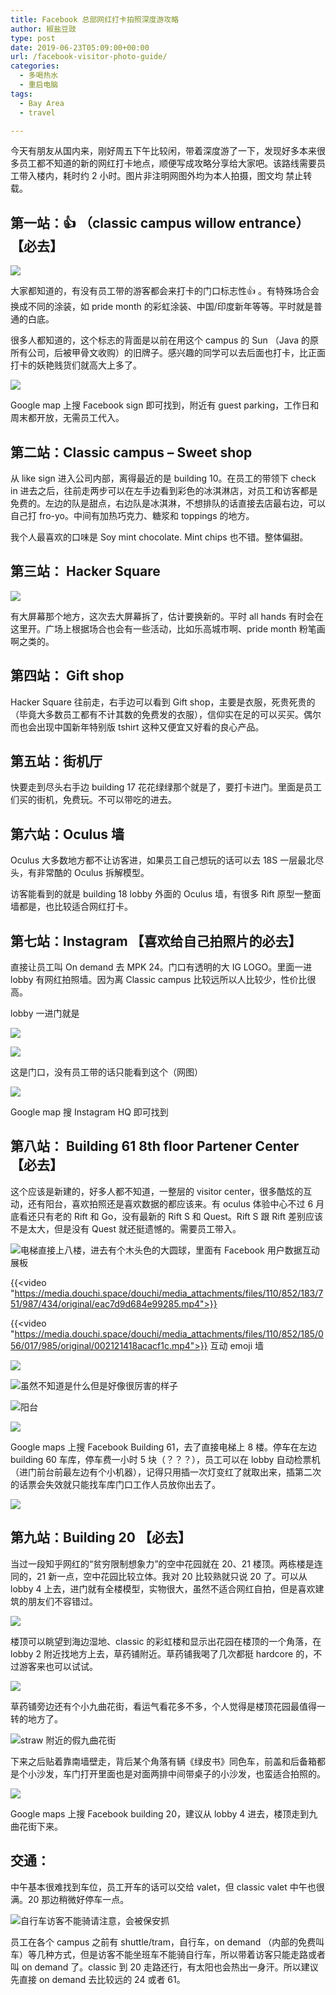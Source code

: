```yaml
---
title: Facebook 总部网红打卡拍照深度游攻略
author: 椒盐豆豉
type: post
date: 2019-06-23T05:09:00+00:00
url: /facebook-visitor-photo-guide/
categories:
  - 多喝热水
  - 重启电脑
tags:
  - Bay Area
  - travel

---
```

 今天有朋友从国内来，刚好周五下午比较闲，带着深度游了一下，发现好多本来很多员工都不知道的新的网红打卡地点，顺便写成攻略分享给大家吧。该路线需要员工带入楼内，耗时约 2 小时。图片非注明网图外均为本人拍摄，图文均 禁止转载。

## **第一站：👍 （classic campus willow entrance）【必去】**

![](https://media.douchi.space/douchi/media_attachments/files/110/461/929/792/421/984/original/6e762665d5b87383.png)

大家都知道的，有没有员工带的游客都会来打卡的门口标志性👍 。有特殊场合会换成不同的涂装，如 pride month 的彩虹涂装、中国/印度新年等等。平时就是普通的白底。

很多人都知道的，这个标志的背面是以前在用这个 campus 的 Sun （Java 的原所有公司，后被甲骨文收购）的旧牌子。感兴趣的同学可以去后面也打卡，比正面打卡的妖艳贱货们就高大上多了。

![](https://media.douchi.space/douchi/media_attachments/files/110/461/930/326/509/743/original/1168e2d6049915b6.png)

Google map 上搜 Facebook sign 即可找到，附近有 guest parking，工作日和周末都开放，无需员工代入。

## **第二站：Classic campus – Sweet shop**

从 like sign 进入公司内部，离得最近的是 building 10。在员工的带领下 check in 进去之后，往前走两步可以在左手边看到彩色的冰淇淋店，对员工和访客都是免费的。左边的队是甜点，右边队是冰淇淋，不想排队的话直接去店最右边，可以自己打 fro-yo。中间有加热巧克力、糖浆和 toppings 的地方。

我个人最喜欢的口味是 Soy mint chocolate. Mint chips 也不错。整体偏甜。

## **第三站： Hacker Square**

![](https://media.douchi.space/douchi/media_attachments/files/110/461/930/832/694/438/original/6a7ba0fba6a5ab46.png)

有大屏幕那个地方，这次去大屏幕拆了，估计要换新的。平时 all hands 有时会在这里开。广场上根据场合也会有一些活动，比如乐高城市啊、pride month 粉笔画啊之类的。

## **第四站： Gift shop**

Hacker Square 往前走，右手边可以看到 Gift shop，主要是衣服，死贵死贵的（毕竟大多数员工都有不计其数的免费发的衣服），信仰实在足的可以买买。偶尔而也会出现中国新年特别版 tshirt 这种又便宜又好看的良心产品。

## **第五站：街机厅**

快要走到尽头右手边 building 17 花花绿绿那个就是了，要打卡进门。里面是员工们买的街机，免费玩。不可以带吃的进去。

## **第六站：Oculus 墙**

Oculus 大多数地方都不让访客进，如果员工自己想玩的话可以去 18S 一层最北尽头，有非常酷的 Oculus 拆解模型。

访客能看到的就是 building 18 lobby 外面的 Oculus 墙，有很多 Rift 原型一整面墙都是，也比较适合网红打卡。

## **第七站：Instagram 【喜欢给自己拍照片的必去】**

直接让员工叫 On demand 去 MPK 24。门口有透明的大 IG LOGO。里面一进 lobby 有网红拍照墙。因为离 Classic campus 比较远所以人比较少，性价比很高。

lobby 一进门就是

![](https://media.douchi.space/douchi/media_attachments/files/110/461/931/534/435/007/original/0835946c4077b07f.png)

![](https://media.douchi.space/douchi/media_attachments/files/110/461/935/731/209/051/original/39191d630c4e417a.png)

这是门口，没有员工带的话只能看到这个（网图）

![](https://media.douchi.space/douchi/media_attachments/files/110/461/936/214/259/763/original/174145422f06c507.png)

Google map 搜 Instagram HQ 即可找到

## **第八站： Building 61 8th floor Partener Center 【必去】**

这个应该是新建的，好多人都不知道，一整层的 visitor center，很多酷炫的互动，还有阳台，喜欢拍照还是喜欢数据的都应该来。有 oculus 体验中心不过 6 月底看还只有老的 Rift 和 Go，没有最新的 Rift S 和 Quest。Rift S 跟 Rift 差别应该不是太大，但是没有 Quest 就还挺遗憾的。需要员工带入。

![电梯直接上八楼，进去有个木头色的大圆球，里面有 Facebook 用户数据互动展板](https://media.douchi.space/douchi/media_attachments/files/110/461/936/687/369/293/original/507306cc420ad2e6.png)

{{<video "https://media.douchi.space/douchi/media_attachments/files/110/852/183/751/987/434/original/eac7d9d684e99285.mp4">}}

{{<video "https://media.douchi.space/douchi/media_attachments/files/110/852/185/056/017/985/original/002121418acacf1c.mp4">}}
互动 emoji 墙

![](https://media.douchi.space/douchi/media_attachments/files/110/461/937/120/979/141/original/d1ebe939d29d1f90.png)

![虽然不知道是什么但是好像很厉害的样子](https://media.douchi.space/douchi/media_attachments/files/110/461/947/834/049/338/original/252b4ad59187a3e6.png)

![阳台](https://media.douchi.space/douchi/media_attachments/files/110/461/948/388/323/211/original/a66b093115977ff6.png)

![](https://media.douchi.space/douchi/media_attachments/files/110/461/949/009/466/768/original/26e34dd02d089db1.png)

Google maps 上搜 Facebook Building 61，去了直接电梯上 8 楼。停车在左边 building 60 车库，停车费一小时 5 块（？？？），员工可以在 lobby 自动检票机（进门前台前最左边有个小机器），记得只用插一次灯变红了就取出来，插第二次的话票会失效就只能找车库门口工作人员放你出去了。

![](https://media.douchi.space/douchi/media_attachments/files/110/461/949/257/979/676/original/42b30262869b6bc0.png)

## **第九站：Building 20 【必去】**

当过一段知乎网红的“贫穷限制想象力”的空中花园就在 20、21 楼顶。两栋楼是连同的，21 新一点，空中花园比较立体。我对 20 比较熟就只说 20 了。可以从 lobby 4 上去，进门就有全楼模型，实物很大，虽然不适合网红自拍，但是喜欢建筑的朋友们不容错过。

![](https://media.douchi.space/douchi/media_attachments/files/110/461/954/228/050/229/original/1c7531ec5ce21a8d.png)

楼顶可以眺望到海边湿地、classic 的彩虹楼和显示出花园在楼顶的一个角落，在 lobby 2 附近找地方上去，草药铺附近。草药铺我喝了几次都挺 hardcore 的，不过游客来也可以试试。

![](https://media.douchi.space/douchi/media_attachments/files/110/461/954/668/725/786/original/1cac27fbf5040629.png)

草药铺旁边还有个小九曲花街，看运气看花多不多，个人觉得是楼顶花园最值得一转的地方了。

![straw 附近的假九曲花街](https://media.douchi.space/douchi/media_attachments/files/110/461/955/081/622/899/original/7a76a4ab6ff4cd99.png)

下来之后贴着靠南墙壁走，背后某个角落有辆《绿皮书》同色车，前盖和后备箱都是个小沙发，车门打开里面也是对面两排中间带桌子的小沙发，也蛮适合拍照的。

![](https://media.douchi.space/douchi/media_attachments/files/110/461/955/846/247/926/original/bc80863216d2ca49.png)

Google maps 上搜 Facebook building 20，建议从 lobby 4 进去，楼顶走到九曲花街下来。

## **交通：**

中午基本很难找到车位，员工开车的话可以交给 valet，但 classic valet 中午也很满。20 那边稍微好停车一点。

![自行车访客不能骑请注意，会被保安抓](https://media.douchi.space/douchi/media_attachments/files/110/461/962/940/433/836/original/91517cc1c0287764.png)

员工在各个 campus 之前有 shuttle/tram，自行车，on demand （内部的免费叫车）等几种方式，但是访客不能坐班车不能骑自行车，所以带着访客只能走路或者叫 on demand 了。classic 到 20 走路还行，有太阳也会热出一身汗。所以建议先直接 on demand 去比较远的 24 或者 61。

